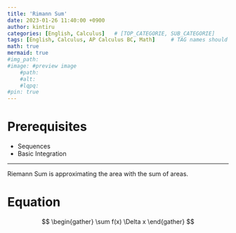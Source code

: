 ```yaml
---
title: 'Rimann Sum'
date: 2023-01-26 11:40:00 +0900
author: kintiru
categories: [English, Calculus]   # [TOP_CATEGORIE, SUB_CATEGORIE]
tags: [English, Calculus, AP Calculus BC, Math]     # TAG names should always be lowercase
math: true
mermaid: true
#img_path: 
#image: #preview image
    #path:
    #alt:
    #lqpq:
#pin: true
---
```

<!--- 
Include script per post to prevent version break and better per post management
-->
<script src="https://cdn.jsdelivr.net/npm/chart.js@4.1.2/dist/chart.umd.js"></script>

# Prerequisites

* Sequences
* Basic Integration

---

Riemann Sum is approximating the area with the sum of areas.

# Equation

$$
\begin{gather}
\sum f(x) \Delta x
\end{gather}
$$
